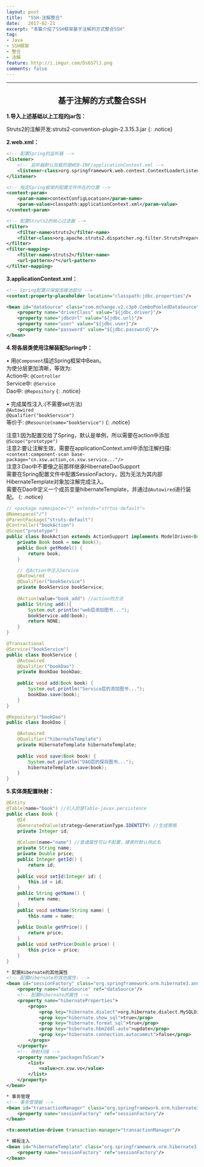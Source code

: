 ```yaml
---
layout: post
title:  "SSH-注解整合"
date:   2017-02-21
excerpt: "本篇介绍了SSH框架基于注解的方式整合SSH"
tag:
- Java 
- SSH框架
- 整合
- 注解
feature: http://i.imgur.com/Ds6S7lJ.png
comments: false
---  
```



***


## <center>基于注解的方式整合SSH</center> 


**1.导入上述基础以上工程的jar包：**  

Struts2的注解开发:struts2-convention-plugin-2.3.15.3.jar
{: .notice}  


**2.web.xml：**

```xml
<!-- 配置Spring的监听器 -->
<listener>
	<!-- 监听器默认加载的是WEB-INF/applicationContext.xml -->
	<listener-class>org.springframework.web.context.ContextLoaderListener</listener-class>
</listener>

<!-- 指定Spring框架的配置文件所在的位置 -->
<context-param>
	<param-name>contextConfigLocation</param-name>
	<param-value>classpath:applicationContext.xml</param-value>
</context-param>

<!-- 配置Struts2的核心过滤器 -->
<filter>
	<filter-name>struts2</filter-name> 
	<filter-class>org.apache.struts2.dispatcher.ng.filter.StrutsPrepareAndExecuteFilter</filter-class> 
</filter>
<filter-mapping>
	<filter-name>struts2</filter-name> 
	<url-pattern>/*</url-pattern> 
</filter-mapping>
```

**3.applicationContext.xml：**


```xml
<!-- Spring配置只保留连接池部分 -->
<context:property-placeholder location="classpath:jdbc.properties"/>	

<bean id="dataSource" class="com.mchange.v2.c3p0.ComboPooledDataSource">
	<property name="driverClass" value="${jdbc.driver}"/>
	<property name="jdbcUrl" value="${jdbc.url}"/>
	<property name="user" value="${jdbc.user}"/>
	<property name="password" value="${jdbc.password}"/>
</bean>
```


**4.将各层类使用注解装配Spring中：**

• 用`@Component`描述Spring框架中Bean。    
为使分层更加清晰，等效为:  
Action中: `@Controller`  
Service中: `@Service`  
Dao中: `@Repository`
{: .notice}

• 完成属性注入:(不需要set方法)  
`@Autowired`  
`@Qualifier("bookService")`  
等价于: `@Resource(name="bookService")`
{: .notice}

注意1:因为配置交给了Spring，默认是单例，所以需要在action中添加`@Scope("prototype")`  
注意2:要让注解生效，需要在applicationContext.xml中添加注解扫描:  
`<context:component-scan base-package="cn.xsw.action,cn.xsw.service..."/>`  
注意3:Dao中不要像之前那样继承HibernateDaoSupport  
需要在Spring配置文件中配置SessionFactory，因为无法为其内部HibernateTemplate对象加注解完成注入。  
需要在Dao中定义一个成员变量hibernateTemplate，并通过`@Autowired`进行装配。
{: .notice}


```java
// <package namespace="/" extends="strtus-default">
@Namespace("/")
@ParentPackage("struts-default")
@Controller("bookAction")
@Scope("prototype")
public class BookAction extends ActionSupport implements ModelDriven<Book>{
	private Book book = new Book();
	public Book getModel() {
		return book;
	}

	// 在Action中注入Service
	@Autowired
	@Qualifier("bookService")
	private BookService bookService;
	
	@Action(value="book_add") //action的方法
	public String add(){
		System.out.println("web层添加图书...");
		bookService.add(book);
		return NONE;
	}
}
```

```java
@Transactional
@Service("bookService")
public class BookService {
	@Autowired
	@Qualifier("bookDao")
	private BookDao bookDao;
	
	public void add(Book book) {
		System.out.println("Service层的添加图书...");
		bookDao.save(book);
	}
}
```

```java
@Repository("bookDao")
public class BookDao {

	@Autowired
	@Qualifier("hibernateTemplate")
	private HibernateTemplate hibernateTemplate;
	
	public void save(Book book) {
		System.out.println("DAO层的保存图书...");
		hibernateTemplate.save(book);
	}
}
```

**5.实体类配置映射：**

```java
@Entity
@Table(name="book") //引入的是Table-javax.persistence
public class Book {
	@Id
	@GeneratedValue(strategy=GenerationType.IDENTITY) //生成策略
	private Integer id;
	
	@Column(name="name") //普通属性可以不配置，建表时默认用此名
	private String name;
	private Double price;
	public Integer getId() {
		return id;
	}
	public void setId(Integer id) {
		this.id = id;
	}
	public String getName() {
		return name;
	}
	public void setName(String name) {
		this.name = name;
	}
	public Double getPrice() {
		return price;
	}
	public void setPrice(Double price) {
		this.price = price;
	}
}
```


```xml
* 配置Hibernate的其他属性
<!-- 配置Hibernate的其他属性: -->
<bean id="sessionFactory" class="org.springframework.orm.hibernate3.annotation.AnnotationSessionFactoryBean">
	<property name="dataSource" ref="dataSource"/>
	<!-- 配置Hibernate的属性 -->
	<property name="hibernateProperties">
		<props>
			<prop key="hibernate.dialect">org.hibernate.dialect.MySQLDialect</prop>
			<prop key="hibernate.show_sql">true</prop>
			<prop key="hibernate.format_sql">true</prop>
			<prop key="hibernate.hbm2ddl.auto">update</prop>
			<prop key="hibernate.connection.autocommit">false</prop>
		</props>
	</property>
	<!-- 映射扫描 -->
	<property name="packagesToScan">
		<list>
			<value>cn.xsw.vo</value>
		</list>
	</property>
</bean>

* 事务管理
<!-- 事务管理器 -->
<bean id="transactionManager" class="org.springframework.orm.hibernate3.HibernateTransactionManager">
	<property name="sessionFactory" ref="sessionFactory"/>
</bean>

<tx:annotation-driven transaction-manager="transactionManager"/>

* 模板注入
<bean id="hibernateTemplate" class="org.springframework.orm.hibernate3.HibernateTemplate">
	<property name="sessionFactory" ref="sessionFactory"/>
</bean>
```


